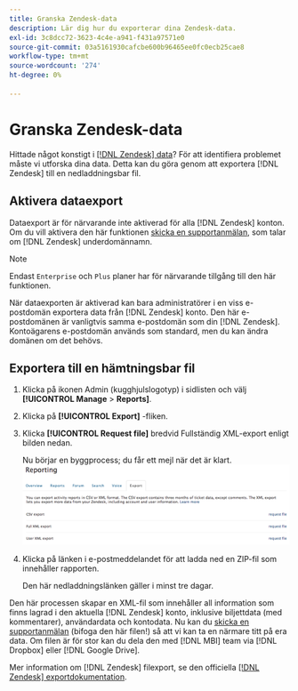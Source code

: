 ```yaml
---
title: Granska Zendesk-data
description: Lär dig hur du exporterar dina Zendesk-data.
exl-id: 3c8dcc72-3623-4c4e-a941-f431a97571e0
source-git-commit: 03a5161930cafcbe600b96465ee0fc0ecb25cae8
workflow-type: tm+mt
source-wordcount: '274'
ht-degree: 0%

---
```


# Granska Zendesk-data

Hittade något konstigt i [[!DNL Zendesk] data](../integrations/exp-zendesk-data.md)? För att identifiera problemet måste vi utforska dina data. Detta kan du göra genom att exportera [!DNL Zendesk] till en nedladdningsbar fil.

## Aktivera dataexport

Dataexport är för närvarande inte aktiverad för alla [!DNL Zendesk] konton. Om du vill aktivera den här funktionen [skicka en supportanmälan](../../../guide-overview.md), som talar om [!DNL Zendesk] underdomännamn.

>[!NOTE]
>
>Endast `Enterprise` och `Plus` planer har för närvarande tillgång till den här funktionen.

När dataexporten är aktiverad kan bara administratörer i en viss e-postdomän exportera data från [!DNL Zendesk] konto. Den här e-postdomänen är vanligtvis samma e-postdomän som din [!DNL Zendesk]. Kontoägarens e-postdomän används som standard, men du kan ändra domänen om det behövs.

## Exportera till en hämtningsbar fil

1. Klicka på ikonen Admin (kugghjulslogotyp) i sidlisten och välj **[!UICONTROL Manage** > **Reports]**.
1. Klicka på **[!UICONTROL Export]** -fliken.
1. Klicka **[!UICONTROL Request file]** bredvid Fullständig XML-export enligt bilden nedan.

   Nu börjar en byggprocess; du får ett mejl när det är klart.
   ![reports_export_new.png](../../../assets/reports_export_new.png)

1. Klicka på länken i e-postmeddelandet för att ladda ned en ZIP-fil som innehåller rapporten.

   Den här nedladdningslänken gäller i minst tre dagar.

Den här processen skapar en XML-fil som innehåller all information som finns lagrad i den aktuella [!DNL Zendesk] konto, inklusive biljettdata (med kommentarer), användardata och kontodata. Nu kan du [skicka en supportanmälan](../../../guide-overview.md) (bifoga den här filen!) så att vi kan ta en närmare titt på era data. Om filen är för stor kan du dela den med [!DNL MBI] team via [!DNL Dropbox] eller [!DNL Google Drive].

Mer information om [!DNL Zendesk] filexport, se den officiella [[!DNL Zendesk] exportdokumentation](https://support.zendesk.com/entries/23002207-Exporting-data-to-a-CSV-or-XML-file-Plus-and-Enterprise-).
